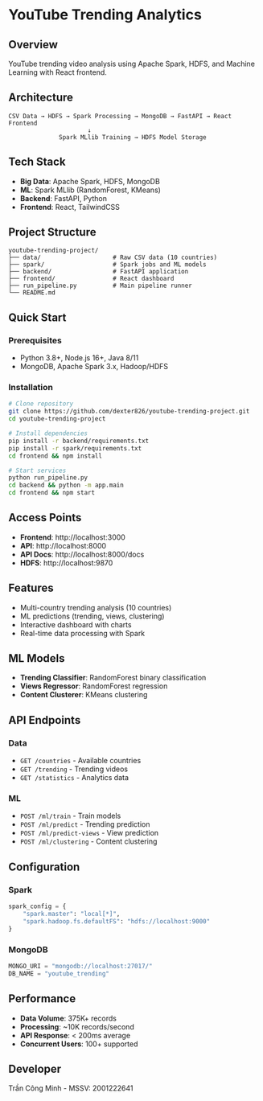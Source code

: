 # YouTube Trending Analytics

## Overview

YouTube trending video analysis using Apache Spark, HDFS, and Machine Learning with React frontend.

## Architecture

```
CSV Data → HDFS → Spark Processing → MongoDB → FastAPI → React Frontend
                      ↓
              Spark MLlib Training → HDFS Model Storage
```

## Tech Stack

- **Big Data**: Apache Spark, HDFS, MongoDB
- **ML**: Spark MLlib (RandomForest, KMeans)
- **Backend**: FastAPI, Python
- **Frontend**: React, TailwindCSS

## Project Structure

```
youtube-trending-project/
├── data/                    # Raw CSV data (10 countries)
├── spark/                   # Spark jobs and ML models
├── backend/                 # FastAPI application
├── frontend/                # React dashboard
├── run_pipeline.py          # Main pipeline runner
└── README.md
```

## Quick Start

### Prerequisites
- Python 3.8+, Node.js 16+, Java 8/11
- MongoDB, Apache Spark 3.x, Hadoop/HDFS

### Installation

```bash
# Clone repository
git clone https://github.com/dexter826/youtube-trending-project.git
cd youtube-trending-project

# Install dependencies
pip install -r backend/requirements.txt
pip install -r spark/requirements.txt
cd frontend && npm install

# Start services
python run_pipeline.py
cd backend && python -m app.main
cd frontend && npm start
```

## Access Points

- **Frontend**: http://localhost:3000
- **API**: http://localhost:8000
- **API Docs**: http://localhost:8000/docs
- **HDFS**: http://localhost:9870

## Features

- Multi-country trending analysis (10 countries)
- ML predictions (trending, views, clustering)
- Interactive dashboard with charts
- Real-time data processing with Spark

## ML Models

- **Trending Classifier**: RandomForest binary classification
- **Views Regressor**: RandomForest regression
- **Content Clusterer**: KMeans clustering

## API Endpoints

### Data
- `GET /countries` - Available countries
- `GET /trending` - Trending videos
- `GET /statistics` - Analytics data

### ML
- `POST /ml/train` - Train models
- `POST /ml/predict` - Trending prediction
- `POST /ml/predict-views` - View prediction
- `POST /ml/clustering` - Content clustering

## Configuration

### Spark
```python
spark_config = {
    "spark.master": "local[*]",
    "spark.hadoop.fs.defaultFS": "hdfs://localhost:9000"
}
```

### MongoDB
```python
MONGO_URI = "mongodb://localhost:27017/"
DB_NAME = "youtube_trending"
```

## Performance

- **Data Volume**: 375K+ records
- **Processing**: ~10K records/second
- **API Response**: < 200ms average
- **Concurrent Users**: 100+ supported

## Developer

Trần Công Minh - MSSV: 2001222641
